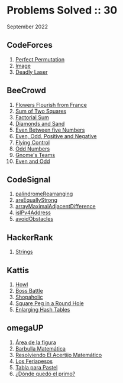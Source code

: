 # Problems Solved :: 30
September 2022

CodeForces
-----------------
1. [Perfect Permutation](https://codeforces.com/contest/1711/problem/A)
1. [Image](https://codeforces.com/contest/1721/problem/A)
1. [Deadly Laser](https://codeforces.com/contest/1721/problem/B)

BeeCrowd
-----------------
1. [Flowers Flourish from France](https://www.beecrowd.com.br/judge/en/problems/view/1140)
1. [Sum of Two Squares](https://www.beecrowd.com.br/judge/en/problems/view/1558)
1. [Factorial Sum](https://www.beecrowd.com.br/judge/en/problems/view/1161)
1. [Diamonds and Sand](https://www.beecrowd.com.br/judge/en/problems/view/1069)
1. [Even Between five Numbers](https://www.beecrowd.com.br/judge/en/problems/view/1065)
1. [Even, Odd, Positive and Negative](https://www.beecrowd.com.br/judge/en/problems/view/1066)
1. [Flying Control](https://www.beecrowd.com.br/judge/en/problems/view/3163)
1. [Odd Numbers](https://www.beecrowd.com.br/judge/en/problems/view/1067)
1. [Gnome's Teams](https://www.beecrowd.com.br/judge/en/problems/view/3176)
1. [Even and Odd](https://www.beecrowd.com.br/judge/en/problems/view/1259)

CodeSignal
-----------------
1. [palindromeRearranging](https://app.codesignal.com/arcade/intro/level-4/Xfeo7r9SBSpo3Wico)
1. [areEquallyStrong](https://app.codesignal.com/arcade/intro/level-5/g6dc9KJyxmFjB98dL)
1. [arrayMaximalAdjacentDifference](https://app.codesignal.com/arcade/intro/level-5/EEJxjQ7oo7C5wAGjE)
1. [isIPv4Address](https://app.codesignal.com/arcade/intro/level-5/veW5xJednTy4qcjso)
1. [avoidObstacles](https://app.codesignal.com/arcade/intro/level-5/XC9Q2DhRRKQrfLhb5)

HackerRank
-----------------
1. [Strings](https://www.hackerrank.com/challenges/c-tutorial-strings/problem?isFullScreen=true)

Kattis
-----------------
1. [Howl](https://open.kattis.com/problems/howl)
1. [Boss Battle](https://open.kattis.com/problems/bossbattle)
1. [Shopaholic](https://open.kattis.com/problems/shopaholic)
1. [Square Peg in a Round Hole](https://open.kattis.com/problems/squarepegs)
1. [Enlarging Hash Tables](https://open.kattis.com/problems/enlarginghashtables)

omegaUP
-----------------
1. [Área de la figura](https://omegaup.com/arena/problem/Area-de-la-figura/)
1. [Barbulla Matemática](https://omegaup.com/arena/problem/Barbulla-Matematica/)
1. [Resolviendo El Acertijo Matemático](https://omegaup.com/arena/problem/Matematico/)
1. [Los Feriapesos](https://omegaup.com/arena/problem/Los-Feriapesos/)
1. [Tabla para Pastel](https://omegaup.com/arena/problem/Tabla-para-pastel/)
1. [¿Dónde quedó el primo?](https://omegaup.com/arena/problem/findprime/)